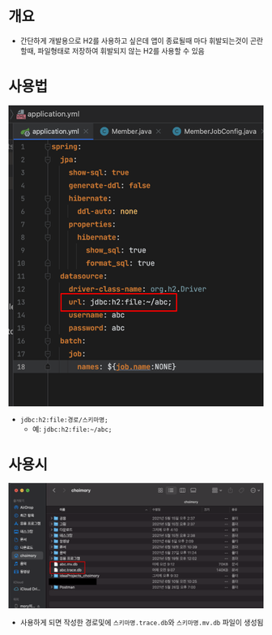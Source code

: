 # 개요

- 간단하게 개발용으로 H2를 사용하고 싶은데 앱이 종료될때 마다 휘발되는것이 곤란할때, 파일형태로 저장하여 휘발되지 않는 H2를 사용할 수 있음

# 사용법

![img.png](img.png)

- `jdbc:h2:file:경로/스키마명;`
    - 예: `jdbc:h2:file:~/abc;`

# 사용시

![img_1.png](img_1.png)

- 사용하게 되면 작성한 경로및에 `스키마명.trace.db`와 `스키마명.mv.db` 파일이 생성됨